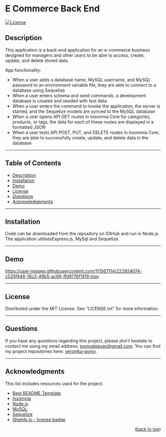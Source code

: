 # E Commerce Back End

[![License][license-shield]][license-url]

## Description

This application is a back-end application for an e-commerce business designed for managers and other users to be able to access, create, update, and delete stored data. 

App functionality: 

- When a user adds a database name, MySQL username, and MySQL password to an environment variable file, they are able to connect to a database using Sequelize
- When a user enters schema and seed commands, a development database is created and seeded with test data
- When a user enters the command to invoke the application, the server is started, and the Sequelize models are synced to the MySQL database
- When a user opens API GET routes in Insomnia Core for categories, products, or tags, the data for each of these routes are displayed in a formatted JSON
- When a user tests  API POST, PUT, and DELETE routes in Insomnia Core, they are able to successfully create, update, and delete data in the database

---

## Table of Contents

  <ul>
    <li>
      <a href="#description">Description</a>
    </li>
    <li>
      <a href="#installation">Installation</a>
    </li>
    <li>
      <a href="#demo">Demo</a>
    </li>
    <li>
        <a href="#license">License</a>
    </li>
    <li>
        <a href="#questions">Questions</a>
    </li>
    <li>
        <a href="#acknowledgments">Acknowledgements</a>
    </li>
  </ul>

---

## Installation

Code can be downloaded from the repository on GitHub and run in Node.js. The application utilisesExpress.js, MySql and Sequelize. 

---

## Demo

https://user-images.githubusercontent.com/111567114/222924074-c535f446-18c2-49b5-ac66-ffd9176f1919.mov

---

## License

Distributed under the MIT License. See "LICENSE.txt" for more information.

---

## Questions

If you have any questions regarding this project, please don't hesitate to contact me using my email address: pomyateevav@gmail.com. You can find my project repositories here: [veronika-pomy](https://github.com/veronika-pomy?tab=repositories).

___

## Acknowledgments

This list includes resources used for the project. 

- [Best README Template](https://github.com/othneildrew/Best-README-Template/blob/master/README.md)
- [Insomnia](https://insomnia.rest/)
- [Node.js](https://nodejs.org/en/)
- [MySQL](https://www.mysql.com/)
- [Sequelize](https://sequelize.org/)
- [Shields.io - license badge](https://shields.io/)

<p align="right">(<a href="#e-commerce-back-end">back to top</a>)</p>

[license-shield]: https://img.shields.io/badge/license-MIT-blue?style=for-the-badge
[license-url]: https://github.com/veronika-pomy/Employee-Tracker/blob/main/LICENSE
